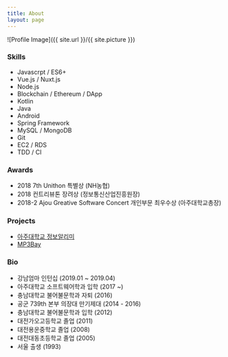```yaml
---
title: About
layout: page
---
```

![Profile Image]({{ site.url }}/{{ site.picture }})

### Skills

- Javascrpt / ES6+
- Vue.js / Nuxt.js
- Node.js
- Blockchain / Ethereum / DApp
- Kotlin
- Java
- Android
- Spring Framework
- MySQL / MongoDB
- Git
- EC2 / RDS
- TDD / CI



### Awards

- 2018 7th Unithon 특별상 (NH농협)
- 2018 컨트리뷰톤 장려상 (정보통신산업진흥원장)
- 2018-2 Ajou Greative Software Concert 개인부문 최우수상 (아주대학교총장)



### Projects

- [아주대학교 정보알리미](https://github.com/MakeHoney/info-bot)
- [MP3Bay](https://github.com/MakeHoney/Mp3Bay)

### Bio

- 강남엄마 인턴십 (2019.01 ~ 2019.04)
- 아주대학교 소프트웨어학과 입학 (2017 ~)
- 충남대학교 불어불문학과 자퇴 (2016)
- 공군 739th 본부 의장대 만기제대 (2014 - 2016)
- 충남대학교 불어불문학과 입학 (2012)
- 대전가오고등학교 졸업 (2011)
- 대전용운중학교 졸업 (2008)
- 대전대동초등학교 졸업 (2005)
- 서울 출생 (1993)